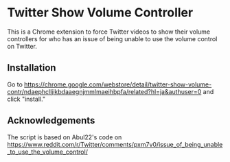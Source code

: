 # Twitter Show Volume Controller
This is a Chrome extension to force Twitter videos to show their volume controllers for who has an issue of being unable to use the volume control on Twitter.

## Installation
Go to https://chrome.google.com/webstore/detail/twitter-show-volume-contr/ndaephclljikbdaaegnjmmlmaeihbpfa/related?hl=ja&authuser=0 and click "install."

## Acknowledgements
The script is based on Abul22's code on https://www.reddit.com/r/Twitter/comments/pxm7v0/issue_of_being_unable_to_use_the_volume_control/
